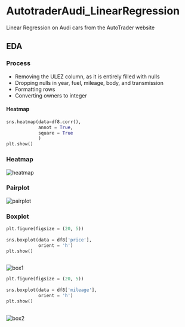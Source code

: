 # AutotraderAudi_LinearRegression
Linear Regression on Audi cars from the AutoTrader website
## EDA
### Process
* Removing the ULEZ column, as it is entirely filled with nulls
* Dropping nulls in year, fuel, mileage, body, and transmission
* Formatting rows
* Converting owners to integer

#### Heatmap
```python
sns.heatmap(data=df8.corr(),
            annot = True,
            square = True
            )
plt.show()
```
### Heatmap
![heatmap](https://user-images.githubusercontent.com/108241576/218771535-7c063b78-3fc0-41eb-b22f-e64188433a6e.png)

### Pairplot
![pairplot](https://user-images.githubusercontent.com/108241576/218772105-81af2df8-279b-4fc1-8154-8cf5cc39d7b3.png)

### Boxplot

```python
plt.figure(figsize = (20, 5))
                
sns.boxplot(data = df8['price'],
            orient = 'h')
plt.show()
     
```
![box1](https://user-images.githubusercontent.com/108241576/218772741-aed3955c-304e-44cf-b7a0-582508a9e014.png)

```python
plt.figure(figsize = (20, 5))
                
sns.boxplot(data = df8['mileage'],
            orient = 'h')
plt.show()
     
```
![box2](https://user-images.githubusercontent.com/108241576/218773838-39a668e9-bc53-4b3e-89e6-2dde3b6e4445.png)

